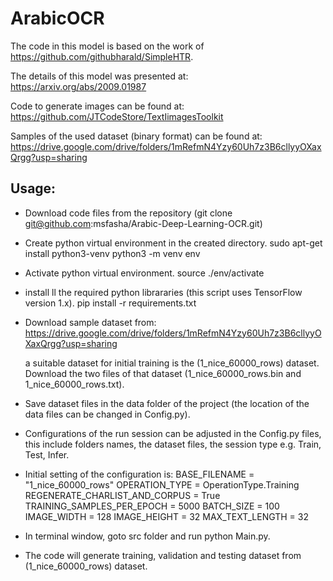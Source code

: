 # ArabicOCR

The code in this model is based on the work of https://github.com/githubharald/SimpleHTR.

The details of this model was presented at:
https://arxiv.org/abs/2009.01987

Code to generate images can be found at:
https://github.com/JTCodeStore/TextIimagesToolkit

Samples of the used dataset (binary format) can be found at: https://drive.google.com/drive/folders/1mRefmN4Yzy60Uh7z3B6cllyyOXaxQrgg?usp=sharing



## Usage:

- Download code files from the repository (git clone git@github.com:msfasha/Arabic-Deep-Learning-OCR.git)
- Create python virtual environment in the created directory.
  sudo  apt-get install python3-venv
  python3 -m venv env
  
- Activate python virtual environment.
  source ./env/activate
  
- install ll the required python librararies (this script uses TensorFlow version 1.x).
	pip install -r requirements.txt

- Download sample dataset from:
  https://drive.google.com/drive/folders/1mRefmN4Yzy60Uh7z3B6cllyyOXaxQrgg?usp=sharing
  
  a suitable dataset for initial training is the (1_nice_60000_rows) dataset. 
  Download the two files of that dataset (1_nice_60000_rows.bin and 1_nice_60000_rows.txt).
- Save dataset files in the data folder of the project (the location of the data files can be changed in Config.py).
- Configurations of the run session can be adjusted in the Config.py files, this include folders names, the dataset files, the session type e.g. Train, Test, Infer.
- Initial setting of the configuration is:
  BASE_FILENAME = "1_nice_60000_rows"
  OPERATION_TYPE = OperationType.Training
  REGENERATE_CHARLIST_AND_CORPUS = True
  TRAINING_SAMPLES_PER_EPOCH = 5000
  BATCH_SIZE = 100
  IMAGE_WIDTH = 128
  IMAGE_HEIGHT = 32
  MAX_TEXT_LENGTH = 32

- In terminal window, goto src folder and run python Main.py.
- The code will generate training, validation and testing dataset from (1_nice_60000_rows) dataset.



